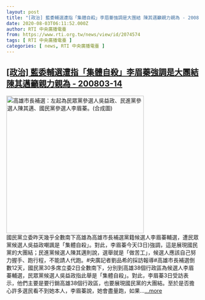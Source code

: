 ```yaml
---
layout: post
title: "[政治] 藍委輔選遭指「集體自殺」李眉蓁強調是大團結 陳其邁籲親力親為 - 200803-14"
date: 2020-08-03T06:11:52.000Z
author: RTI 中央廣播電臺
from: https://www.rti.org.tw/news/view/id/2074574
tags: [ RTI 中央廣播電臺 ]
categories: [ news, RTI 中央廣播電臺 ]
---
```

<!--1596435112000-->
[[政治] 藍委輔選遭指「集體自殺」李眉蓁強調是大團結 陳其邁籲親力親為 - 200803-14](https://www.rti.org.tw/news/view/id/2074574)
------

<div>
<img src="https://static.rti.org.tw/assets/thumbnails/2020/06/24/21b18729c1fa49b47198ddf05d3dc314.jpg" width="360" alt="高雄市長補選：左起為民眾黨參選人吳益政、民進黨參選人陳其邁、國民黨參選人李眉蓁。(合成圖)" title="高雄市長補選：左起為民眾黨參選人吳益政、民進黨參選人陳其邁、國民黨參選人李眉蓁。(合成圖)"><br>國民黨立委昨天幾乎全數南下高雄為高雄市長補選黨籍候選人李眉蓁輔選，遭民眾黨候選人吳益政嘲諷是「集體自殺」。對此，李眉蓁今天(3日)強調，這是展現國民黨的大團結；民進黨候選人陳其邁則說，選舉就是「做苦工」，候選人應該自己努力握手、跑行程，不能請人代跑。#央廣記者劉品希的採訪報導#高雄市長補選倒數12天，國民黨30多席立委2日全數南下，分別到高雄38個行政區為候選人李眉蓁輔選，民眾黨候選人吳益政指此舉是「集體自殺」。對此，李眉蓁3日受訪表示，他們主要是要行銷高雄38個行政區，也要展現國民黨的大團結。至於是否擔心許多選民看不到她本人，李眉蓁說，她會盡量跑，如果...<a target="_blank" href="https://www.rti.org.tw/news/view/id/2074574">...more</a>
</div>
